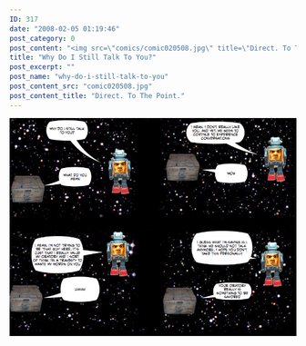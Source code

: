 ```yaml
---
ID: 317
date: "2008-02-05 01:19:46"
post_category: 0
post_content: "<img src=\"comics/comic020508.jpg\" title=\"Direct. To The Point.\" />"
title: "Why Do I Still Talk To You?"
post_excerpt: ""
post_name: "why-do-i-still-talk-to-you"
post_content_src: "comic020508.jpg"
post_content_title: "Direct. To The Point."
---
```



[![Direct. To The Point.](/comics-hi-res/comic020508.jpg)](/comics-hi-res/comic020508.jpg "Direct. To The Point.")
